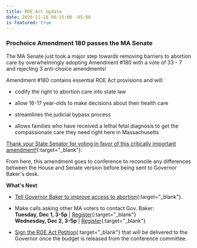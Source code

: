 ```yaml
---
title: ROE Act Update
date: 2020-11-18 06:15:00 -05:00
is featured: true
---
```


### Prochoice Amendment 180 passes the MA Senate

The MA Senate just took a major step towards removing barriers to abortion care by overwhelmingly adopting Amendment #180 with a vote of 33 - 7 and rejecting 3 anti-choice amendments!

Amendment #180 contains essential ROE Act provisions and will:

* codify the right to abortion care into state law

* allow 16-17 year-olds to make decisions about their health care

* streamlines the judicial bypass process

* allows families who have received a lethal fetal diagnosis to get the compassionate care they need right here in Massachusetts

[Thank your State Senator for voting in favor of this critically important amendment!](https://actionnetwork.org/letters/thank-your-senator-for-voting-to-improve-abortion-access?clear_id=true){:target="_blank"}.

From here, this amendment goes to conference to reconcile any differences between the House and Senate version before being sent to Governor Baker's desk.

**What's Next**

* [Tell Governor Baker to improve access to abortion](https://actionnetwork.org/petitions/we-need-the-roe-act-now){:target="_blank"}.

* Make calls asking other MA voters to contact Gov. Baker:   \
  **Tuesday, Dec 1, 3-5p** | [Register](https://aclu.zoom.us/meeting/register/tZYpdeyuqjktGdIeekuOnKQTPu2xlzDortRN?fbclid=IwAR2xUE-pInFyVdd3dcl_3zwnXq_PvDAr7JiQ7AacPQ_YjhfRlAlkbTLoVm0){:target="_blank"}  \
  **Wednesday, Dec 2, 3-5p** | [Register](https://www.weareplannedparenthoodaction.org/a/phone-bank-abortion-access){:target="_blank"}  

* [Sign the ROE Act Petition](https://actionnetwork.org/petitions/we-need-the-roe-act-now){:target="_blank"} that will be delivered to the Governor once the budget is released from the conference committee. 